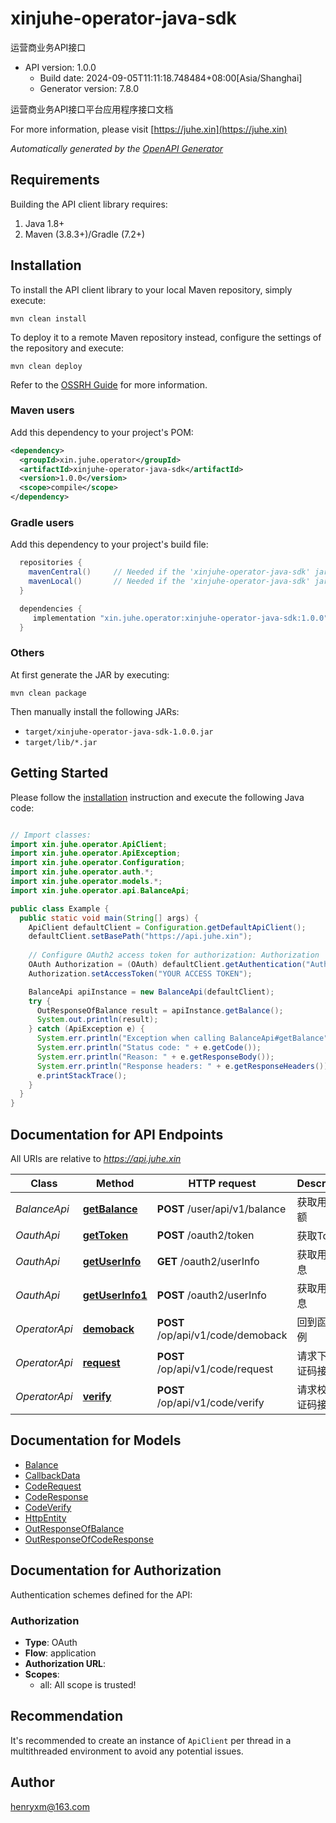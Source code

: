 # xinjuhe-operator-java-sdk

运营商业务API接口
- API version: 1.0.0
  - Build date: 2024-09-05T11:11:18.748484+08:00[Asia/Shanghai]
  - Generator version: 7.8.0

运营商业务API接口平台应用程序接口文档

  For more information, please visit [https://juhe.xin](https://juhe.xin)

*Automatically generated by the [OpenAPI Generator](https://openapi-generator.tech)*


## Requirements

Building the API client library requires:
1. Java 1.8+
2. Maven (3.8.3+)/Gradle (7.2+)

## Installation

To install the API client library to your local Maven repository, simply execute:

```shell
mvn clean install
```

To deploy it to a remote Maven repository instead, configure the settings of the repository and execute:

```shell
mvn clean deploy
```

Refer to the [OSSRH Guide](http://central.sonatype.org/pages/ossrh-guide.html) for more information.

### Maven users

Add this dependency to your project's POM:

```xml
<dependency>
  <groupId>xin.juhe.operator</groupId>
  <artifactId>xinjuhe-operator-java-sdk</artifactId>
  <version>1.0.0</version>
  <scope>compile</scope>
</dependency>
```

### Gradle users

Add this dependency to your project's build file:

```groovy
  repositories {
    mavenCentral()     // Needed if the 'xinjuhe-operator-java-sdk' jar has been published to maven central.
    mavenLocal()       // Needed if the 'xinjuhe-operator-java-sdk' jar has been published to the local maven repo.
  }

  dependencies {
     implementation "xin.juhe.operator:xinjuhe-operator-java-sdk:1.0.0"
  }
```

### Others

At first generate the JAR by executing:

```shell
mvn clean package
```

Then manually install the following JARs:

* `target/xinjuhe-operator-java-sdk-1.0.0.jar`
* `target/lib/*.jar`

## Getting Started

Please follow the [installation](#installation) instruction and execute the following Java code:

```java

// Import classes:
import xin.juhe.operator.ApiClient;
import xin.juhe.operator.ApiException;
import xin.juhe.operator.Configuration;
import xin.juhe.operator.auth.*;
import xin.juhe.operator.models.*;
import xin.juhe.operator.api.BalanceApi;

public class Example {
  public static void main(String[] args) {
    ApiClient defaultClient = Configuration.getDefaultApiClient();
    defaultClient.setBasePath("https://api.juhe.xin");
    
    // Configure OAuth2 access token for authorization: Authorization
    OAuth Authorization = (OAuth) defaultClient.getAuthentication("Authorization");
    Authorization.setAccessToken("YOUR ACCESS TOKEN");

    BalanceApi apiInstance = new BalanceApi(defaultClient);
    try {
      OutResponseOfBalance result = apiInstance.getBalance();
      System.out.println(result);
    } catch (ApiException e) {
      System.err.println("Exception when calling BalanceApi#getBalance");
      System.err.println("Status code: " + e.getCode());
      System.err.println("Reason: " + e.getResponseBody());
      System.err.println("Response headers: " + e.getResponseHeaders());
      e.printStackTrace();
    }
  }
}

```

## Documentation for API Endpoints

All URIs are relative to *https://api.juhe.xin*

Class | Method | HTTP request | Description
------------ | ------------- | ------------- | -------------
*BalanceApi* | [**getBalance**](docs/BalanceApi.md#getBalance) | **POST** /user/api/v1/balance | 获取用户余额
*OauthApi* | [**getToken**](docs/OauthApi.md#getToken) | **POST** /oauth2/token | 获取Token
*OauthApi* | [**getUserInfo**](docs/OauthApi.md#getUserInfo) | **GET** /oauth2/userInfo | 获取用户信息
*OauthApi* | [**getUserInfo1**](docs/OauthApi.md#getUserInfo1) | **POST** /oauth2/userInfo | 获取用户信息
*OperatorApi* | [**demoback**](docs/OperatorApi.md#demoback) | **POST** /op/api/v1/code/demoback | 回到函数示例
*OperatorApi* | [**request**](docs/OperatorApi.md#request) | **POST** /op/api/v1/code/request | 请求下发验证码接口
*OperatorApi* | [**verify**](docs/OperatorApi.md#verify) | **POST** /op/api/v1/code/verify | 请求校验验证码接口


## Documentation for Models

 - [Balance](docs/Balance.md)
 - [CallbackData](docs/CallbackData.md)
 - [CodeRequest](docs/CodeRequest.md)
 - [CodeResponse](docs/CodeResponse.md)
 - [CodeVerify](docs/CodeVerify.md)
 - [HttpEntity](docs/HttpEntity.md)
 - [OutResponseOfBalance](docs/OutResponseOfBalance.md)
 - [OutResponseOfCodeResponse](docs/OutResponseOfCodeResponse.md)


<a id="documentation-for-authorization"></a>
## Documentation for Authorization


Authentication schemes defined for the API:
<a id="Authorization"></a>
### Authorization

- **Type**: OAuth
- **Flow**: application
- **Authorization URL**: 
- **Scopes**: 
  - all: All scope is trusted!


## Recommendation

It's recommended to create an instance of `ApiClient` per thread in a multithreaded environment to avoid any potential issues.

## Author

henryxm@163.com

